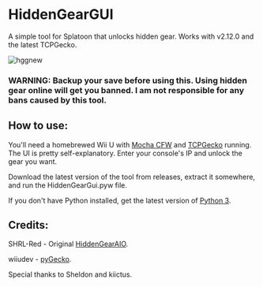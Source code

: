 # HiddenGearGUI
A simple tool for Splatoon that unlocks hidden gear. Works with v2.12.0 and the latest TCPGecko.

![hggnew](https://cdn.discordapp.com/attachments/735577694489804986/971204427560145016/1111111.PNG)

### WARNING: Backup your save before using this. Using hidden gear online will get you banned. I am not responsible for any bans caused by this tool.

## How to use:

You'll need a homebrewed Wii U with [Mocha CFW](https://github.com/dimok789/mocha) and [TCPGecko](https://github.com/BullyWiiPlaza/tcpgecko) running. The UI is pretty self-explanatory. Enter your console's IP and unlock the gear you want.

Download the latest version of the tool from releases, extract it somewhere, and run the HiddenGearGui.pyw file.

If you don't have Python installed, get the latest version of [Python 3](https://www.python.org).

## Credits:

SHRL-Red - Original [HiddenGearAIO](https://github.com/SHRL-Red/Splatoon-HaxPack/tree/master/Hidden%20Gear%20AIO).

wiiudev - [pyGecko](https://github.com/wiiudev/pyGecko).

Special thanks to Sheldon and kiictus.





